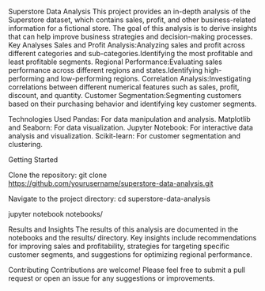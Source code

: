
Superstore Data Analysis This project provides an in-depth analysis of the Superstore dataset, which contains sales, profit, and other business-related information for a fictional store. The goal of this analysis is to derive insights that can help improve business strategies and decision-making processes.
Key Analyses
Sales and Profit Analysis:Analyzing sales and profit across different categories and sub-categories.Identifying the most profitable and least profitable segments.
Regional Performance:Evaluating sales performance across different regions and states.Identifying high-performing and low-performing regions.
Correlation Analysis:Investigating correlations between different numerical features such as sales, profit, discount, and quantity.
Customer Segmentation:Segmenting customers based on their purchasing behavior and identifying key customer segments.

Technologies Used
Pandas: For data manipulation and analysis.
Matplotlib and Seaborn: For data visualization.
Jupyter Notebook: For interactive data analysis and visualization.
Scikit-learn: For customer segmentation and clustering.

Getting Started

Clone the repository:
git clone https://github.com/yourusername/superstore-data-analysis.git

Navigate to the project directory:
cd superstore-data-analysis

jupyter notebook notebooks/

Results and Insights
The results of this analysis are documented in the notebooks and the results/ directory. Key insights include recommendations for improving sales and profitability, strategies for targeting specific customer segments, and suggestions for optimizing regional performance.

Contributing
Contributions are welcome! Please feel free to submit a pull request or open an issue for any suggestions or improvements.

